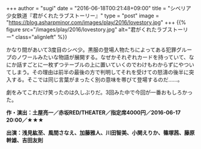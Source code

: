 +++
author = "sugi"
date = "2016-06-18T00:21:48+09:00"
title = "シベリア少女鉄道『君がくれたラブストーリー』"
type = "post"
image = "https://blog.asharpminor.com/images/play/2016/lovestory.jpg"
+++
{{% figure src="/images/play/2016/lovestory.jpg" alt="君がくれたラブストーリー" class="alignleft" %}}

かなり間があいて3度目のシベ少。黒服の登場人物たちによってある犯罪グループのノワールみたいな物語が展開する。なぜかそれぞれカードを持っていて、なにか話すごとに一枚ずつテーブルの上に置いていくのでわけもわからずにやついてしまう。その理由は前半の最後の方で判明してそれを受けての怒濤の後半に突入する。そこでは同じ言葉がまったく別の意味を帯びて登場するのだ……。

劇をみてこれだけ笑ったのは久しぶりだ。3回みた中で今回が一番おもしろかった。

**作・演出：土屋亮一／赤坂RED/THEATER／指定席4000円／2016-06-17 20:00／★★★**

**出演：浅見紘至、風間さなえ、加藤雅人、川田智美、小関えりか、篠塚茜、藤原幹雄、吉田友則**
